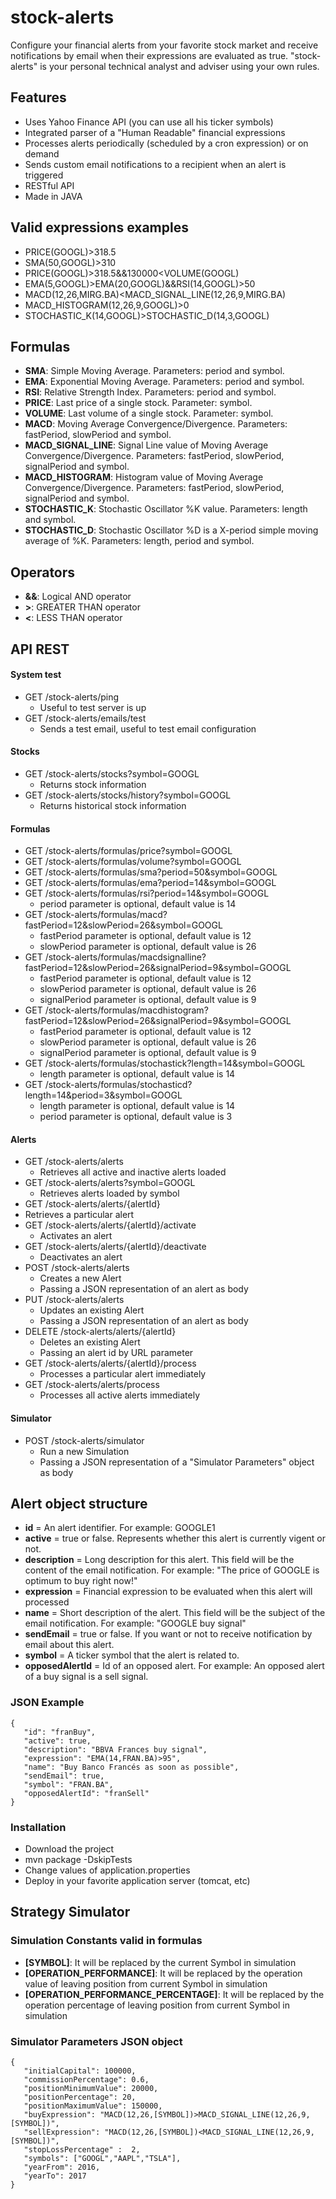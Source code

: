 # stock-alerts

Configure your financial alerts from your favorite stock market and receive notifications by email when their expressions are evaluated as true. "stock-alerts" is your personal technical analyst and adviser using your own rules. 

## Features
* Uses Yahoo Finance API (you can use all his ticker symbols)
* Integrated parser of a "Human Readable" financial expressions
* Processes alerts periodically (scheduled by a cron expression) or on demand
* Sends custom email notifications to a recipient when an alert is triggered
* RESTful API
* Made in JAVA

## Valid expressions examples
* PRICE(GOOGL)>318.5
* SMA(50,GOOGL)>310
* PRICE(GOOGL)>318.5&&130000<VOLUME(GOOGL)
* EMA(5,GOOGL)>EMA(20,GOOGL)&&RSI(14,GOOGL)>50
* MACD(12,26,MIRG.BA)<MACD_SIGNAL_LINE(12,26,9,MIRG.BA)
* MACD_HISTOGRAM(12,26,9,GOOGL)>0
* STOCHASTIC_K(14,GOOGL)>STOCHASTIC_D(14,3,GOOGL)

## Formulas
* __SMA__: Simple Moving Average. Parameters: period and symbol.
* __EMA__: Exponential Moving Average. Parameters: period and symbol.
* __RSI__: Relative Strength Index. Parameters: period and symbol.
* __PRICE__: Last price of a single stock. Parameter: symbol.
* __VOLUME__: Last volume of a single stock. Parameter: symbol.
* __MACD__: Moving Average Convergence/Divergence. Parameters: fastPeriod, slowPeriod and symbol.
* __MACD_SIGNAL_LINE__: Signal Line value of Moving Average Convergence/Divergence. Parameters: fastPeriod, slowPeriod, signalPeriod and symbol.
* __MACD_HISTOGRAM__: Histogram value of Moving Average Convergence/Divergence. Parameters: fastPeriod, slowPeriod, signalPeriod and symbol.
* __STOCHASTIC_K__: Stochastic Oscillator %K value. Parameters: length and symbol.
* __STOCHASTIC_D__: Stochastic Oscillator %D is a X-period simple moving average of %K. Parameters: length, period and symbol.


## Operators
* __&&__: Logical AND operator
* __>__: GREATER THAN operator
* __<__: LESS THAN operator

## API REST
#### System test
* GET /stock-alerts/ping 
  * Useful to test server is up
* GET /stock-alerts/emails/test
  * Sends a test email, useful to test email configuration

#### Stocks
* GET /stock-alerts/stocks?symbol=GOOGL
  * Returns stock information
* GET /stock-alerts/stocks/history?symbol=GOOGL
  * Returns historical stock information

#### Formulas
* GET /stock-alerts/formulas/price?symbol=GOOGL
* GET /stock-alerts/formulas/volume?symbol=GOOGL
* GET /stock-alerts/formulas/sma?period=50&symbol=GOOGL
* GET /stock-alerts/formulas/ema?period=14&symbol=GOOGL
* GET /stock-alerts/formulas/rsi?period=14&symbol=GOOGL 
  * period parameter is optional, default value is 14
* GET /stock-alerts/formulas/macd?fastPeriod=12&slowPeriod=26&symbol=GOOGL 
  * fastPeriod parameter is optional, default value is 12
  * slowPeriod parameter is optional, default value is 26
* GET /stock-alerts/formulas/macdsignalline?fastPeriod=12&slowPeriod=26&signalPeriod=9&symbol=GOOGL 
  * fastPeriod parameter is optional, default value is 12
  * slowPeriod parameter is optional, default value is 26
  * signalPeriod parameter is optional, default value is 9
* GET /stock-alerts/formulas/macdhistogram?fastPeriod=12&slowPeriod=26&signalPeriod=9&symbol=GOOGL 
  * fastPeriod parameter is optional, default value is 12
  * slowPeriod parameter is optional, default value is 26
  * signalPeriod parameter is optional, default value is 9
* GET /stock-alerts/formulas/stochastick?length=14&symbol=GOOGL 
  * length parameter is optional, default value is 14
* GET /stock-alerts/formulas/stochasticd?length=14&period=3&symbol=GOOGL 
  * length parameter is optional, default value is 14
  * period parameter is optional, default value is 3

#### Alerts
* GET /stock-alerts/alerts
  * Retrieves all active and inactive alerts loaded
* GET /stock-alerts/alerts?symbol=GOOGL
  * Retrieves alerts loaded by symbol
 * GET /stock-alerts/alerts/{alertId}
  * Retrieves a particular alert
* GET /stock-alerts/alerts/{alertId}/activate
  * Activates an alert
* GET /stock-alerts/alerts/{alertId}/deactivate
  * Deactivates an alert
* POST /stock-alerts/alerts
  * Creates a new Alert
  * Passing a JSON representation of an alert as body
* PUT /stock-alerts/alerts 
  * Updates an existing Alert
  * Passing a JSON representation of an alert as body
* DELETE /stock-alerts/alerts/{alertId}
  * Deletes an existing Alert
  * Passing an alert id by URL parameter
* GET /stock-alerts/alerts/{alertId}/process 
  * Processes a particular alert immediately
* GET /stock-alerts/alerts/process 
  * Processes all active alerts immediately
  
#### Simulator
* POST /stock-alerts/simulator
  * Run a new Simulation
  * Passing a JSON representation of a "Simulator Parameters" object as body

## Alert object structure
* __id__ = An alert identifier. For example: GOOGLE1
* __active__ = true or false. Represents whether this alert is currently vigent or not.
* __description__ = Long description for this alert. This field will be the content of the email notification. For example: "The price of GOOGLE is optimum to buy right now!"
* __expression__ = Financial expression to be evaluated when this alert will processed
* __name__ = Short description of the alert. This field will be the subject of the email notification. For example: "GOOGLE buy signal"
* __sendEmail__ = true or false. If you want or not to receive notification by email about this alert.
* __symbol__ = A ticker symbol that the alert is related to.
* __opposedAlertId__ = Id of an opposed alert. For example: An opposed alert of a buy signal is a sell signal.

### JSON Example
```
{
   "id": "franBuy",
   "active": true,
   "description": "BBVA Frances buy signal",
   "expression": "EMA(14,FRAN.BA)>95",
   "name": "Buy Banco Francés as soon as possible",
   "sendEmail": true,
   "symbol": "FRAN.BA",
   "opposedAlertId": "franSell"
}
```

### Installation
* Download the project
* mvn package -DskipTests
* Change values of application.properties
* Deploy in your favorite application server (tomcat, etc)

## Strategy Simulator

### Simulation Constants valid in formulas
* __[SYMBOL]__: It will be replaced by the current Symbol in simulation
* __[OPERATION_PERFORMANCE]__: It will be replaced by the operation value of leaving position from current Symbol in simulation
* __[OPERATION_PERFORMANCE_PERCENTAGE]__: It will be replaced by the operation percentage of leaving position from current Symbol in simulation

### Simulator Parameters JSON object
```
{
   "initialCapital": 100000,
   "commissionPercentage": 0.6,
   "positionMinimumValue": 20000,
   "positionPercentage": 20,
   "positionMaximumValue": 150000,
   "buyExpression": "MACD(12,26,[SYMBOL])>MACD_SIGNAL_LINE(12,26,9,[SYMBOL])",
   "sellExpression": "MACD(12,26,[SYMBOL])<MACD_SIGNAL_LINE(12,26,9,[SYMBOL])",
   "stopLossPercentage" :  2,
   "symbols": ["GOOGL","AAPL","TSLA"],
   "yearFrom": 2016,
   "yearTo": 2017
}
```
